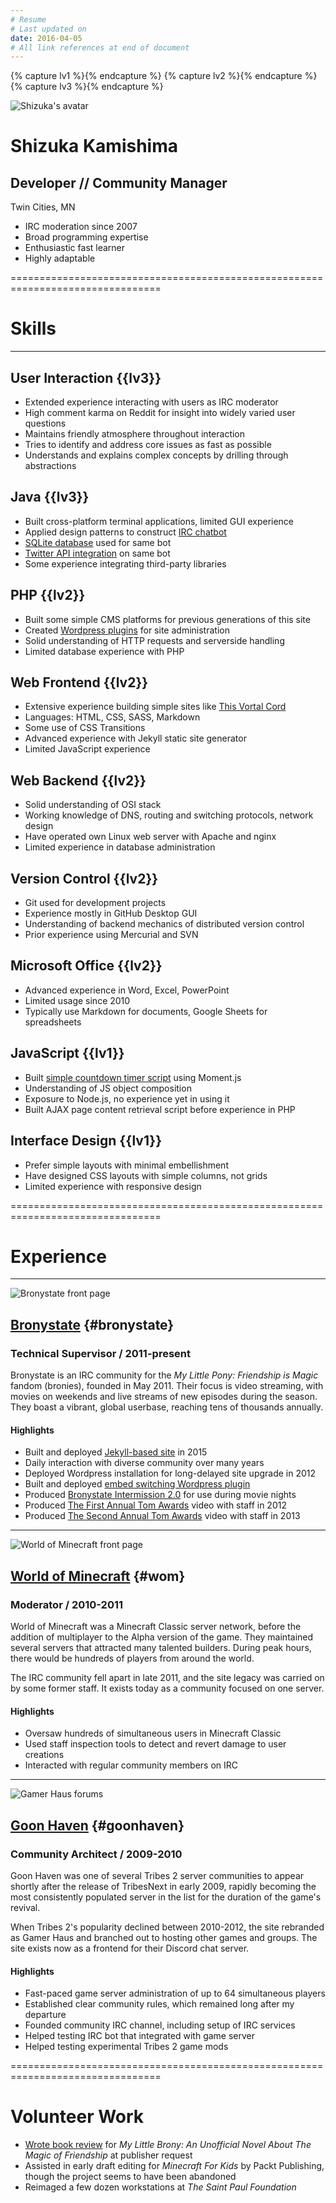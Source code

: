 ```yaml
---
# Resume
# Last updated on
date: 2016-04-05
# All link references at end of document
---
```

{% capture lv1 %}<span class="stars lv1"><i class="fa fa-star"></i><i class="fa fa-star-o"></i><i class="fa fa-star-o"></i></span>{% endcapture %}
{% capture lv2 %}<span class="stars lv2"><i class="fa fa-star"></i><i class="fa fa-star"></i><i class="fa fa-star-o"></i></span>{% endcapture %}
{% capture lv3 %}<span class="stars lv3"><i class="fa fa-star"></i><i class="fa fa-star"></i><i class="fa fa-star"></i></span>{% endcapture %}

<!-- Picture Credit: ASUKA Q by Naoto Ikeda, minor alterations by Shizuka Kamishima -->
![Shizuka's avatar](splash_160x240_asuka.png)

# Shizuka Kamishima

## Developer // Community Manager

Twin Cities, MN

 - IRC moderation since 2007
 - Broad programming expertise
 - Enthusiastic fast learner
 - Highly adaptable

================================================================================

# Skills
* * *

## User Interaction {{lv3}}
 - Extended experience interacting with users as IRC moderator
 - High comment karma on Reddit for insight into widely varied user questions
 - Maintains friendly atmosphere throughout interaction
 - Tries to identify and address core issues as fast as possible
 - Understands and explains complex concepts by drilling through abstractions

## Java {{lv3}}
 - Built cross-platform terminal applications, limited GUI experience
 - Applied design patterns to construct [IRC chatbot][hikaribot]
 - [SQLite database][hb-sqlite] used for same bot
 - [Twitter API integration][hb-twitter] on same bot
 - Some experience integrating third-party libraries
 
## PHP {{lv2}}
 - Built some simple CMS platforms for previous generations of this site
 - Created [Wordpress plugins][brst2embed] for site administration
 - Solid understanding of HTTP requests and serverside handling
 - Limited database experience with PHP

## Web Frontend {{lv2}}
 - Extensive experience building simple sites like [This Vortal Cord](/)
 - Languages: HTML, CSS, SASS, Markdown
 - Some use of CSS Transitions
 - Advanced experience with Jekyll static site generator
 - Limited JavaScript experience

## Web Backend {{lv2}}
 - Solid understanding of OSI stack
 - Working knowledge of DNS, routing and switching protocols, network design
 - Have operated own Linux web server with Apache and nginx
 - Limited experience in database administration

## Version Control {{lv2}}
 - Git used for development projects
 - Experience mostly in GitHub Desktop GUI
 - Understanding of backend mechanics of distributed version control
 - Prior experience using Mercurial and SVN

## Microsoft Office {{lv2}}
 - Advanced experience in Word, Excel, PowerPoint
 - Limited usage since 2010
 - Typically use Markdown for documents, Google Sheets for spreadsheets

## JavaScript {{lv1}}
 - Built [simple countdown timer script][brsttimer] using Moment.js
 - Understanding of JS object composition
 - Exposure to Node.js, no experience yet in using it
 - Built AJAX page content retrieval script before experience in PHP

## Interface Design {{lv1}}
 - Prefer simple layouts with minimal embellishment
 - Have designed CSS layouts with simple columns, not grids
 - Limited experience with responsive design

================================================================================

# Experience
* * *

![Bronystate front page](brstv3.png)

## [Bronystate](http://www.bronystate.net) {#bronystate}

### Technical Supervisor / 2011-present

Bronystate is an IRC community for the *My Little Pony: Friendship is Magic*
fandom (bronies), founded in May 2011. Their focus is video streaming, with
movies on weekends and live streams of new episodes during the season. They
boast a vibrant, global userbase, reaching tens of thousands annually.

#### Highlights
 - Built and deployed [Jekyll-based site][brst3repo] in 2015
 - Daily interaction with diverse community over many years
 - Deployed Wordpress installation for long-delayed site upgrade in 2012
 - Built and deployed [embed switching Wordpress plugin][brst2embed]
 - Produced [Bronystate Intermission 2.0][brstint] for use during movie nights
 - Produced [The First Annual Tom Awards][tom2012] video with staff in 2012
 - Produced [The Second Annual Tom Awards][tom2013] video with staff in 2013

* * *

![World of Minecraft front page](wom-frontpage.png)

## [World of Minecraft](http://www.worldofminecraft.com) {#wom}

### Moderator / 2010-2011

World of Minecraft was a Minecraft Classic server network, before the addition
of multiplayer to the Alpha version of the game. They maintained several servers
that attracted many talented builders. During peak hours, there would be
hundreds of players from around the world.

The IRC community fell apart in late 2011, and the site legacy was carried on by
some former staff. It exists today as a community focused on one server.

#### Highlights
 - Oversaw hundreds of simultaneous users in Minecraft Classic
 - Used staff inspection tools to detect and revert damage to user creations
 - Interacted with regular community members on IRC

* * *

![Gamer Haus forums](gh-forums.png)

## [Goon Haven](http://gamer.haus) {#goonhaven}

### Community Architect / 2009-2010

Goon Haven was one of several Tribes 2 server communities to appear shortly
after the release of TribesNext in early 2009, rapidly becoming the most
consistently populated server in the list for the duration of the game's
revival.

When Tribes 2's popularity declined between 2010-2012, the site rebranded as
Gamer Haus and branched out to hosting other games and groups. The site exists
now as a frontend for their Discord chat server.

#### Highlights
 - Fast-paced game server administration of up to 64 simultaneous players
 - Established clear community rules, which remained long after my departure
 - Founded community IRC channel, including setup of IRC services
 - Helped testing IRC bot that integrated with game server
 - Helped testing experimental Tribes 2 game mods

================================================================================

# Volunteer Work

 - [Wrote book review][bkreview] for *My Little Brony: An Unofficial Novel About
   The Magic of Friendship* at publisher request
 - Assisted in early draft editing for *Minecraft For Kids* by Packt Publishing,
   though the project seems to have been abandoned
 - Reimaged a few dozen workstations at *The Saint Paul Foundation*

[hikaribot]: https://github.com/shizuka/hikaribot/
[hb-sqlite]: https://github.com/shizuka/hikaribot/blob/banhammer/src/sk/hikaribot/banhammer/api/BanDatabase.java
[hb-twitter]: https://github.com/shizuka/hikaribot/blob/master/src/sk/hikaribot/twitter/TwitBot.java
[brst]: http://www.bronystate.net
[brst3repo]: https://github.com/Bronystate/brstv3
[brsttimer]: https://github.com/Bronystate/brstv3/blob/master/assets/js/brst-countdowns.js
[brst2embed]: https://bitbucket.org/shizuka/sk-bs-theater/
[tom2012]: https://www.youtube.com/watch?v=4jNBQ-_4zlo
[tom2013]: https://www.youtube.com/watch?v=pGUXxjkLo2A
[brstint]: https://www.youtube.com/watch?v=zmBlxzbLj5s
[bkreview]: /writing/blog/2015-05-20-my-little-brony-review.html
